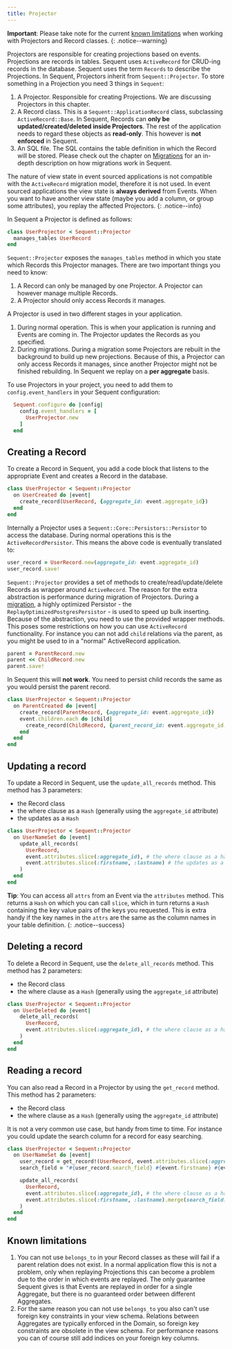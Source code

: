 ```yaml
---
title: Projector
---
```


**Important**: Please take note for the current [known limitations](#known-limitations) when working with Projectors and Record classes.
{: .notice--warning}

Projectors are responsible for creating projections based on events. Projections are records in tables.
Sequent uses `ActiveRecord` for CRUD-ing records in the database. Sequent uses the term `Records` to
describe the Projections. In Sequent, Projectors inherit from `Sequent::Projector`. To store something
in a Projection you need 3 things in `Sequent`:

1. A Projector. Responsible for creating Projections. We are discussing Projectors in this chapter.
2. A Record class. This is a `Sequent::ApplicationRecord` class, subclassing `ActiveRecord::Base`. In Sequent, Records can **only be updated/created/deleted
    inside Projectors**. The rest of the application needs to regard these objects as **read-only**.
    This however is **not enforced** in Sequent.
3. An SQL file. The SQL contains the table definition in which the Record will be stored. Please check out the chapter
    on [Migrations](migrations.html) for an in-depth description on how migrations work in Sequent.

The nature of view state in event sourced applications is not compatible with the `ActiveRecord` migration
model, therefore it is not used. In event sourced applications the view state is **always derived**
from Events. When you want to have another view state (maybe you add a column, or group some attributes), 
you replay the affected Projectors.
{: .notice--info}

In Sequent a Projector is defined as follows:
```ruby
class UserProjector < Sequent::Projector
  manages_tables UserRecord
end
```

`Sequent::Projector` exposes the `manages_tables` method in which you state which
Records this Projector manages. There are two important things you need to know:

1. A Record can only be managed by one Projector.
  A Projector can however manage multiple Records.
2. A Projector should only access Records it manages.

A Projector is used in two different stages in your application.

1. During normal operation. This is when your application is running and Events are
  coming in. The Projector updates the Records as you specified.
2. During migrations. During a migration some Projectors are rebuilt in
  the background to build up new projections. Because of this, a Projector
  can only access Records it manages, since another Projector might not
  be finished rebuilding. In Sequent we replay on a **per aggregate**
  basis.

To use Projectors in your project, you need to add them to `config.event_handlers` in your Sequent configuration:

```ruby
  Sequent.configure do |config|
    config.event_handlers = [
      UserProjector.new
    ]
  end
```

## Creating a Record

To create a Record in Sequent, you add a code block that listens to
the appropriate Event and creates a Record in the database.

```ruby
class UserProjector < Sequent::Projector
  on UserCreated do |event|
    create_record(UserRecord, {aggregate_id: event.aggregate_id})
  end
end
```

Internally a Projector uses a `Sequent::Core::Persistors::Persistor` to access the database.
During normal operations this is the `ActiveRecordPersistor`. This means the above code
is eventually translated to:

```ruby
user_record = UserRecord.new(aggregate_id: event.aggregate_id)
user_record.save!
```

`Sequent::Projector` provides a set of methods to create/read/update/delete Records as wrapper
around `ActiveRecord`. The reason for the extra abstraction is performance during migration of Projectors.
During a [migration](migrations.html), a highly optimized Persistor - the `ReplayOptimizedPostgresPersistor` - 
is used to speed up bulk inserting.
Because of the abstraction, you need to use the provided wrapper methods.
This poses some restrictions on how you can use `ActiveRecord` functionality.
For instance you can not add `child` relations via the parent, as you might be used to in a "normal" ActiveRecord application.

```ruby
parent = ParentRecord.new
parent << ChildRecord.new
parent.save!
```

In Sequent this will **not work**. You need to persist child records the same
as you would persist the parent record.

```ruby
class UserProjector < Sequent::Projector
  on ParentCreated do |event|
    create_record(ParentRecord, {aggregate_id: event.aggregate_id})
    event.children.each do |child|
      create_record(ChildRecord, {parent_record_id: event.aggregate_id, child_id: child.child_id})
    end
  end
end
```


## Updating a record

To update a Record in Sequent, use the `update_all_records` method. This method has 3 parameters:

 - the Record class
 - the where clause as a `Hash` (generally using the `aggregate_id` attribute)
 - the updates as a `Hash`

```ruby
class UserProjector < Sequent::Projector
  on UserNameSet do |event|
    update_all_records(
      UserRecord,
      event.attributes.slice(:aggregate_id), # the where clause as a hash
      event.attributes.slice(:firstname, :lastname) # the updates as a hash
    )
  end
end
```

**Tip**: You can access all `attrs` from an Event via the `attributes` method. This returns a `Hash` on
which you can call `slice`, which in turn returns a `Hash` containing the key value pairs of the
keys you requested. This is extra handy if the key names in the `attrs` are the same as the column
names in your table definition.
{: .notice--success}

## Deleting a record

To delete a Record in Sequent, use the `delete_all_records` method. This method has 2 parameters:

- the Record class
- the where clause as a `Hash` (generally using the `aggregate_id` attribute)

```ruby
class UserProjector < Sequent::Projector
  on UserDeleted do |event|
    delete_all_records(
      UserRecord,
      event.attributes.slice(:aggregate_id), # the where clause as a hash
    )
  end
end
```

## Reading a record

You can also read a Record in a Projector by using the `get_record` method. 
This method has 2 parameters:

- the Record class
- the where clause as a `Hash` (generally using the `aggregate_id` attribute)

It is not a very common use case, but handy from time to time.
For instance you could update the search column for a record for easy searching.

```ruby
class UserProjector < Sequent::Projector
  on UserNameSet do |event|
    user_record = get_record!(UserRecord, event.attributes.slice(:aggregate_id))
    search_field = "#{user_record.search_field} #{event.firstname} #{event.lastname}"

    update_all_records(
      UserRecord,
      event.attributes.slice(:aggregate_id), # the where clause as a hash
      event.attributes.slice(:firstname, :lastname).merge(search_field: search_field) # the updates as a hash
    )
  end
end
```

## Known limitations

1. You can not use `belongs_to` in your Record classes as these will fail if a parent relation does not exist. In a
normal application flow this is not a problem, only when replaying Projections this can become a problem due to the
order in which events are replayed. The only guarantee Sequent gives is that Events are replayed in order for a single
Aggregate, but there is no guaranteed order between different Aggregates.
2. For the same reason you can not use `belongs_to` you also can't use foreign key constraints in your view schema.
Relations between Aggregates are typically enforced in the Domain, so foreign key constraints are obsolete in the view schema.
For performance reasons you can of course still add indices on your foreign key columns.

